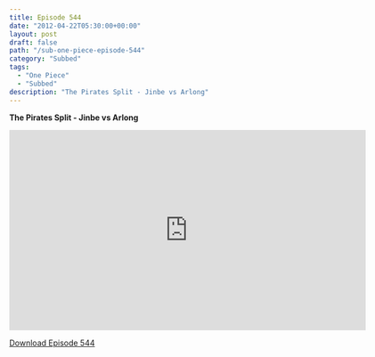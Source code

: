 ```yaml
---
title: Episode 544
date: "2012-04-22T05:30:00+00:00"
layout: post
draft: false
path: "/sub-one-piece-episode-544"
category: "Subbed"
tags:
  - "One Piece"
  - "Subbed"
description: "The Pirates Split - Jinbe vs Arlong"
---
```


**The Pirates Split - Jinbe vs Arlong**

<iframe width="640" height="360" src="https://www.rapidvideo.com/e/G6FRPFA4JS" frameborder="0" marginwidth=0 marginheight=0 scrolling=no allowfullscreen></iframe>

<a href="http://ouo.io/qs/eCodkFEQ?s=https://rapidvid.to/d/https://www.rapidvideo.com/e/G6FRPFA4JS">Download Episode 544</a>
